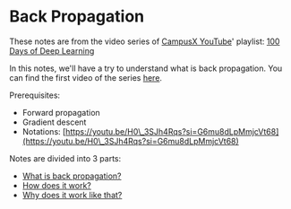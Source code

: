 # Back Propagation

These notes are from the video series of [CampusX YouTube](https://www.youtube.com/@campusx-official)' playlist: [100 Days of Deep Learning](https://youtube.com/playlist?list=PLKnIA16\_RmvYuZauWaPlRTC54KxSNLtNn\&si=ytwvd2InN9ECzXVX)

In this notes, we'll have a try to understand what is back propagation. You can find the first video of the series [here](https://youtu.be/6M1wWQmcUjQ?si=oOpHrJXlibxDZyYU).

Prerequisites:

* Forward propagation
* Gradient descent
* Notations: [https://youtu.be/H0\_3SJh4Rqs?si=G6mu8dLpMmjcVt68](https://youtu.be/H0\_3SJh4Rqs?si=G6mu8dLpMmjcVt68)

Notes are divided into 3 parts:

* [What is back propagation?](what-is-back-propagation.md)
* [How does it work?](how-does-it-work.md)
* [Why does it work like that?](why-does-it-work-like-that.md)
